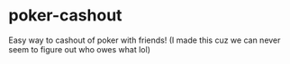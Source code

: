 # poker-cashout
Easy way to cashout of poker with friends! (I made this cuz we can never seem to figure out who owes what lol)
